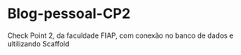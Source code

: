 # Blog-pessoal-CP2
Check Point 2, da faculdade FIAP, com conexão no banco de dados e  ultilizando Scaffold
